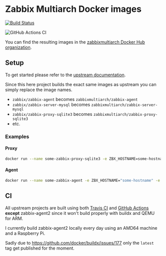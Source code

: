 # Zabbix Multiarch Docker images

[![Build Status](https://travis-ci.com/pschmitt/zabbix-docker-multiarch.svg?branch=master)](https://travis-ci.com/pschmitt/zabbix-docker-multiarch)

![GitHub Actions CI](https://github.com/pschmitt/zabbix-docker-multiarch/workflows/GitHub%20Actions%20CI/badge.svg)

You can find the resulting images in the [zabbixmultiarch Docker Hub organization](https://hub.docker.com/u/zabbixmultiarch).

## Setup

To get started please refer to the [upstream documentation](https://www.zabbix.com/container_images).

Since this here project builds the exact same images as upstream you can simply replace the image names.

- `zabbix/zabbix-agent` becomes `zabbixmultiarch/zabbix-agent`
- `zabbix/zabbix-server-mysql` becomes `zabbixmultiarch/zabbix-server-mysql`
- `zabbix/zabbix-proxy-sqlite3` becomes `zabbixmultiarch/zabbix-proxy-sqlite3`
- etc.

### Examples

#### Proxy

```bash
docker run --name some-zabbix-proxy-sqlite3 -e ZBX_HOSTNAME=some-hostname -e ZBX_SERVER_HOST=some-zabbix-server -d zabbixmultiarch/zabbix-proxy-sqlite3:tag
```

#### Agent

```bash
docker run --name some-zabbix-agent -e ZBX_HOSTNAME="some-hostname" -e ZBX_SERVER_HOST="some-zabbix-server" -d zabbixmultiarch/zabbix-agent:tag
```

## CI

All upstream projects are built using both [Travis CI](https://travis-ci.com/pschmitt/zabbix-docker-multiarch) and [GitHub Actions](https://github.com/pschmitt/zabbix-docker-multiarch/actions?query=workflow%3A%22GitHub+Actions+CI%22)
**except** zabbix-agent2 since it won't build properly with buildx and QEMU for ARM.

I currently build zabbix-agent2 locally every day using an AMD64 machine and a Raspberry Pi.

Sadly due to https://github.com/docker/buildx/issues/177 only the `latest` tag get published for the moment.

